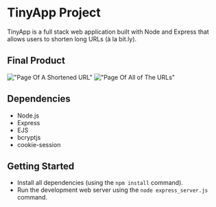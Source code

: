 # TinyApp Project

TinyApp is a full stack web application built with Node and Express that allows users to shorten long URLs (à la bit.ly).

## Final Product

!["Page Of A Shortened URL"](https://github.com/kickycaptain/tinyapp/blob/master/docs/shortened-url-page.PNG?raw=true)
!["Page Of All of The URLs"](https://github.com/kickycaptain/tinyapp/blob/master/docs/urls-page.PNG?raw=true)

## Dependencies

- Node.js
- Express
- EJS
- bcryptjs
- cookie-session

## Getting Started

- Install all dependencies (using the `npm install` command).
- Run the development web server using the `node express_server.js` command.
